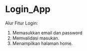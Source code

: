 # Login_App
Alur Fitur Login:
1. Memasukkan email dan password
2. Memvalidasi masukan.
3. Menampilkan halaman home.
